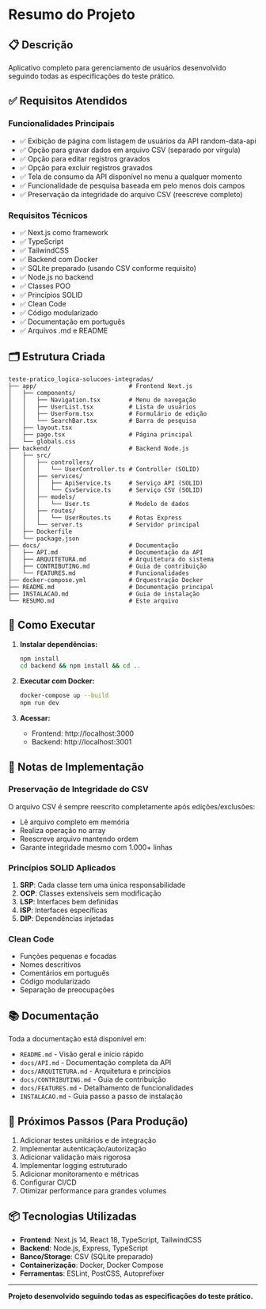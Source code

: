 # Resumo do Projeto

## 📋 Descrição

Aplicativo completo para gerenciamento de usuários desenvolvido seguindo todas as especificações do teste prático.

## ✅ Requisitos Atendidos

### Funcionalidades Principais
- ✅ Exibição de página com listagem de usuários da API random-data-api
- ✅ Opção para gravar dados em arquivo CSV (separado por vírgula)
- ✅ Opção para editar registros gravados
- ✅ Opção para excluir registros gravados
- ✅ Tela de consumo da API disponível no menu a qualquer momento
- ✅ Funcionalidade de pesquisa baseada em pelo menos dois campos
- ✅ Preservação da integridade do arquivo CSV (reescreve completo)

### Requisitos Técnicos
- ✅ Next.js como framework
- ✅ TypeScript
- ✅ TailwindCSS
- ✅ Backend com Docker
- ✅ SQLite preparado (usando CSV conforme requisito)
- ✅ Node.js no backend
- ✅ Classes POO
- ✅ Princípios SOLID
- ✅ Clean Code
- ✅ Código modularizado
- ✅ Documentação em português
- ✅ Arquivos .md e README

## 🗂️ Estrutura Criada

```
teste-pratico_logica-solucoes-integradas/
├── app/                          # Frontend Next.js
│   ├── components/
│   │   ├── Navigation.tsx        # Menu de navegação
│   │   ├── UserList.tsx          # Lista de usuários
│   │   ├── UserForm.tsx          # Formulário de edição
│   │   └── SearchBar.tsx         # Barra de pesquisa
│   ├── layout.tsx
│   ├── page.tsx                  # Página principal
│   └── globals.css
├── backend/                      # Backend Node.js
│   ├── src/
│   │   ├── controllers/
│   │   │   └── UserController.ts # Controller (SOLID)
│   │   ├── services/
│   │   │   ├── ApiService.ts     # Serviço API (SOLID)
│   │   │   └── CsvService.ts     # Serviço CSV (SOLID)
│   │   ├── models/
│   │   │   └── User.ts           # Modelo de dados
│   │   ├── routes/
│   │   │   └── UserRoutes.ts     # Rotas Express
│   │   └── server.ts             # Servidor principal
│   ├── Dockerfile
│   └── package.json
├── docs/                         # Documentação
│   ├── API.md                    # Documentação da API
│   ├── ARQUITETURA.md            # Arquitetura do sistema
│   ├── CONTRIBUTING.md           # Guia de contribuição
│   └── FEATURES.md               # Funcionalidades
├── docker-compose.yml            # Orquestração Docker
├── README.md                     # Documentação principal
├── INSTALACAO.md                 # Guia de instalação
└── RESUMO.md                     # Este arquivo
```

## 🚀 Como Executar

1. **Instalar dependências:**
   ```bash
   npm install
   cd backend && npm install && cd ..
   ```

2. **Executar com Docker:**
   ```bash
   docker-compose up --build
   npm run dev
   ```

3. **Acessar:**
   - Frontend: http://localhost:3000
   - Backend: http://localhost:3001

## 📝 Notas de Implementação

### Preservação de Integridade do CSV
O arquivo CSV é sempre reescrito completamente após edições/exclusões:
- Lê arquivo completo em memória
- Realiza operação no array
- Reescreve arquivo mantendo ordem
- Garante integridade mesmo com 1.000+ linhas

### Princípios SOLID Aplicados
1. **SRP**: Cada classe tem uma única responsabilidade
2. **OCP**: Classes extensíveis sem modificação
3. **LSP**: Interfaces bem definidas
4. **ISP**: Interfaces específicas
5. **DIP**: Dependências injetadas

### Clean Code
- Funções pequenas e focadas
- Nomes descritivos
- Comentários em português
- Código modularizado
- Separação de preocupações

## 📚 Documentação

Toda a documentação está disponível em:
- `README.md` - Visão geral e início rápido
- `docs/API.md` - Documentação completa da API
- `docs/ARQUITETURA.md` - Arquitetura e princípios
- `docs/CONTRIBUTING.md` - Guia de contribuição
- `docs/FEATURES.md` - Detalhamento de funcionalidades
- `INSTALACAO.md` - Guia passo a passo de instalação

## 🎯 Próximos Passos (Para Produção)

1. Adicionar testes unitários e de integração
2. Implementar autenticação/autorização
3. Adicionar validação mais rigorosa
4. Implementar logging estruturado
5. Adicionar monitoramento e métricas
6. Configurar CI/CD
7. Otimizar performance para grandes volumes

## 📦 Tecnologias Utilizadas

- **Frontend**: Next.js 14, React 18, TypeScript, TailwindCSS
- **Backend**: Node.js, Express, TypeScript
- **Banco/Storage**: CSV (SQLite preparado)
- **Containerização**: Docker, Docker Compose
- **Ferramentas**: ESLint, PostCSS, Autoprefixer

---

**Projeto desenvolvido seguindo todas as especificações do teste prático.**
